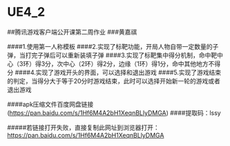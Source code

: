 # UE4_2
##腾讯游戏客户端公开课第二周作业
###黄嘉祺

####1.使用第一人称模板
####2.实现了标靶功能，开局人物自带一定数量的子弹，当打完子弹后可以重新装填子弹
####3.实现了标靶集中得分机制，命中靶中心（3环）得3分，次中心（2环）得2分，边缘（1环）得1分，命中其他地方不得分
####4.实现了游戏开头的界面，可以选择和退出游戏
####5.实现了游戏结束的判定，当得分大于等于20分时游戏结束，此时可以选择开始新一轮的游戏或者退出游戏

####apk压缩文件百度网盘链接(https://pan.baidu.com/s/1Hf6M4A2bH1XeqnBLlyDMGA)
####提取码：lssy

#####若链接打开失败，直接复制此网址到浏览器打开：https://pan.baidu.com/s/1Hf6M4A2bH1XeqnBLlyDMGA


